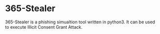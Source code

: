 # 365-Stealer
 365-Stealer is a phishing simualtion tool written in python3. It can be used to execute Illicit Consent Grant Attack. 
